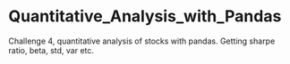 # Quantitative_Analysis_with_Pandas
Challenge 4, quantitative analysis of stocks with pandas. Getting sharpe ratio, beta, std, var etc.
